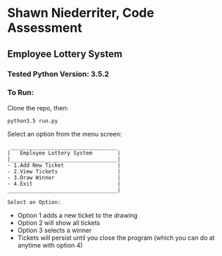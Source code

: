 # Shawn Niederriter, Code Assessment
## Employee Lottery System
### Tested Python Version: 3.5.2

### To Run:
Clone the repo, then:
```terminal
python3.5 run.py
```

Select an option from the menu screen:
```terminal
 __________________________________
|   Employee Lottery System        |
|__________________________________|
- 1.Add New Ticket                 |
- 2.View Tickets                   |
- 3.Draw Winner                    |
- 4.Exit                           |
___________________________________|

Select an Option: 
```

- Option 1 adds a new ticket to the drawing
- Option 2 will show all tickets
- Option 3 selects a winner
- Tickets will persist until you close the program (which you can do at anytime with option 4)